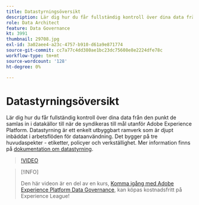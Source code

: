 ```yaml
---
title: Datastyrningsöversikt
description: Lär dig hur du får fullständig kontroll över dina data från den punkt de samlas in i datakällor till när de syndikeras till mål utanför Adobe Experience Platform.
role: Data Architect
feature: Data Governance
kt: 3991
thumbnail: 29708.jpg
exl-id: 3a02aee4-a23c-4757-b910-d61a9e871774
source-git-commit: cc7a77c4dd380ae1bc23dc75608e8e2224dfe78c
workflow-type: tm+mt
source-wordcount: '128'
ht-degree: 0%

---
```


# Datastyrningsöversikt

Lär dig hur du får fullständig kontroll över dina data från den punkt de samlas in i datakällor till när de syndikeras till mål utanför Adobe Experience Platform. Datastyrning är ett enkelt utbyggbart ramverk som är djupt inbäddat i arbetsflöden för dataanvändning. Det bygger på tre huvudaspekter - etiketter, policyer och verkställighet. Mer information finns på [dokumentation om datastyrning](https://experienceleague.adobe.com/docs/experience-platform/data-governance/home.html).

>[!VIDEO](https://video.tv.adobe.com/v/29708?quality=12&learn=on)

>[!INFO]
>
> Den här videon är en del av en kurs, [Komma igång med Adobe Experience Platform Data Governance](https://experienceleague.adobe.com/?recommended=ExperiencePlatform-D-1-2021.1.dgov.gs), kan köpas kostnadsfritt på Experience League!


